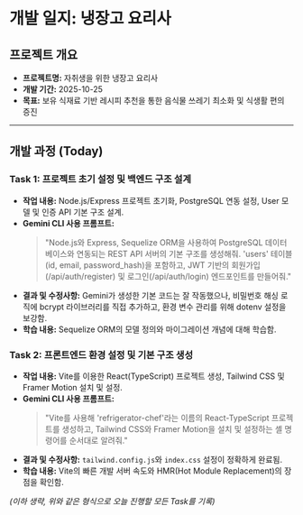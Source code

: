 # 개발 일지: 냉장고 요리사

## 프로젝트 개요

- **프로젝트명:** 자취생을 위한 냉장고 요리사
- **개발 기간:** 2025-10-25
- **목표:** 보유 식재료 기반 레시피 추천을 통한 음식물 쓰레기 최소화 및 식생활 편의 증진

---

## 개발 과정 (Today)

### Task 1: 프로젝트 초기 설정 및 백엔드 구조 설계

- **작업 내용:** Node.js/Express 프로젝트 초기화, PostgreSQL 연동 설정, User 모델 및 인증 API 기본 구조 설계.
- **Gemini CLI 사용 프롬프트:**
  > "Node.js와 Express, Sequelize ORM을 사용하여 PostgreSQL 데이터베이스와 연동되는 REST API 서버의 기본 구조를 생성해줘. 'users' 테이블(id, email, password_hash)을 포함하고, JWT 기반의 회원가입(/api/auth/register) 및 로그인(/api/auth/login) 엔드포인트를 만들어줘."
- **결과 및 수정사항:** Gemini가 생성한 기본 코드는 잘 작동했으나, 비밀번호 해싱 로직에 bcrypt 라이브러리를 직접 추가하고, 환경 변수 관리를 위해 dotenv 설정을 보강함.
- **학습 내용:** Sequelize ORM의 모델 정의와 마이그레이션 개념에 대해 학습함.

### Task 2: 프론트엔드 환경 설정 및 기본 구조 생성

- **작업 내용:** Vite를 이용한 React(TypeScript) 프로젝트 생성, Tailwind CSS 및 Framer Motion 설치 및 설정.
- **Gemini CLI 사용 프롬프트:**
  > "Vite를 사용해 'refrigerator-chef'라는 이름의 React-TypeScript 프로젝트를 생성하고, Tailwind CSS와 Framer Motion을 설치 및 설정하는 셸 명령어를 순서대로 알려줘."
- **결과 및 수정사항:** `tailwind.config.js`와 `index.css` 설정이 정확하게 완료됨.
- **학습 내용:** Vite의 빠른 개발 서버 속도와 HMR(Hot Module Replacement)의 장점을 확인함.

*(이하 생략, 위와 같은 형식으로 오늘 진행할 모든 Task를 기록)*
